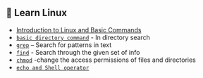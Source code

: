 ## 📘 Learn Linux

- [Introduction to Linux and Basic Commands](linux-intro.md)
- [`basic directory command`](grep.md) - In directory search
- [`grep`](grep.md) – Search for patterns in text
- [`find`](find.md) - Search through the given set of info 
- [`chmod`](chmod.md) -change the access permissions of files and directories
- [`echo and Shell operator`](echo-and-Shell-operator.md)
